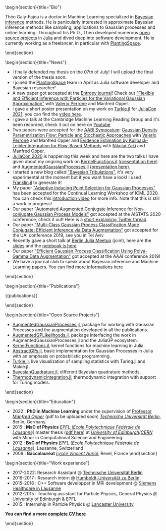 \begin{section}{title="Bio"}

Théo Galy-Fajou is a doctor in Machine Learning specialized in [Bayesian inference](https://en.wikipedia.org/wiki/Bayesian_inference) methods.
He is particularly interested in approximate Bayesian inference methods like sampling, applications to Gaussian processes and online learning.
Throughout his Ph.D., Théo developed numerous [open source projects](#open_source_projects) in [Julia](https://julialang.org) and dived deep into software development.
He is currently working as a freelancer, in particular with [PlantingSpace](https://planting.space).

\end{section}

\begin{section}{title="News"}

- I finally defended my thesis on the 07th of July! I will upload the final version of the thesis soon.
- I joined the [PlantingSpace](https://planting.space) team in April as Julia software developer and Bayesian researcher!
- A new paper got accepted at the [Entropy journal](https://www.mdpi.com/journal/entropy)! Check out ["Flexible and Efficient Inference with Particles for the Variational Gaussian Approximation"](https://www.mdpi.com/1099-4300/23/8/990) with [Valerio Perrone](https://sites.google.com/view/valerioperrone/) and Manfred Opper.
- I gave a short poster presentation on my work on [Turkie.jl](https://github.com/theogf/Turkie.jl) for [JuliaCon 2021](https://juliacon.org/2021/), you can find the [video here](https://www.youtube.com/watch?v=Tu9GRus7-FM).
- I gave a talk at the Cambridge Machine Learning Reading Group and it's been recorded, check it out on here on [Youtube](https://www.youtube.com/watch?v=PtQGSFyzi6A)
- Two papers were accepted for the [AABI Symposium](http://approximateinference.org/): [Gaussian Density Parametrization Flow: Particle and Stochastic Approaches](https://openreview.net/forum?id=LclKtSfmf9I) with [Valerio Perrone](https://sites.google.com/view/valerioperrone/) and Manfred Opper and [Evidence Estimation by Kullback-Leibler Integration for Flow-Based Methods](https://openreview.net/forum?id=LclKtSfmf9I) with [Nikolai Zaki](https://www.sfb1294.de/nikolai-zaki) and Manfred Opper.
- [JuliaCon 2020](https://live.juliacon.org/) is happening this week and here are the two talks I have given about my ongoing work on [KernelFunctions.jl](https://github.com/JuliaGaussianProcesses/KernelFunctions.jl) [(presentation here)](https://www.youtube.com/watch?v=0fKGICZrk3w&t=1s) and [AugmentedGaussianProcesses.jl](https://github.com/theogf/AugmentedGaussianProcesses.jl) [(presentation here)](https://www.youtube.com/watch?v=MLDijVso6Vk&t=1s).
- I started a new blog called ["Bayesian Tribulations"](./bayesiantribulations), it's very experimental at the moment but if you want have a look! I used [Franklin.jl](https://github.com/tlienart/Franklin.jl) to generate it!
- My paper ["Adaptive Inducing Point Selection for Gaussian Processes"](https://arxiv.org/abs/2107.10066) has been accepted for the Continual Learning Workshop of ICML 2020. You can check this [introduction video](https://youtu.be/aR_viPWNv1U) for more info. Note that this is still a work in progress!
- Our paper ["Automated Augmented Conjugate Inference for Non-conjugate Gaussian Process Models"](https://arxiv.org/abs/2002.11451) got accepted at the AISTATS 2020 conference, check it out! Here is a [short explaining Twitter thread](https://twitter.com/theo_gf/status/1233082060430020609). 
- Our paper ["Multi-Class Gaussian Process Classification Made Conjugate: Efficient Inference via Data Augmentation"](https://arxiv.org/abs/1905.09670) got accepted for the UAI conference 2019, see you in Tel Aviv
- Recently gave a short talk at [Berlin Julia Meetup](https://julia-users-berlin.github.io/) (join!), here are the [slides](https://docs.google.com/presentation/d/1c5DZlq0rZUyELFPgI4bl0Lw7uUAuDLTHsCE7u-jkZG0/edit?usp=sharing) and the [notebook is here](files/presentation_julia_meetup.ipynb)
- Our paper ["Efficient Gaussian Process Classification Using Polya-Gamma Data Augmentation"](https://arxiv.org/abs/1802.06383) got accepted at the AAAI conference 2019!
- We have a journal club to speak about Bayesian inference and Machine Learning papers. You can find [more informations here](./journalclub)

\end{section}

\begin{section}{title="Publications"}

{{publications}}

\end{section}

\begin{section}{title="Open Source Projects"}

- [AugmentedGaussianProcesses.jl](https://github.com/theogf/AugmentedGaussianProcesses.jl), package for working with Gaussian Processes and the augmentation developed in all the publications.
- [AugmentedGPLikelihoods.jl](https://github.com/JuliaGaussianProcesses/AugmentedGPLikelihoods.jl), package interfacing the work in AugmentedGaussianProcesses.jl and the JuliaGP ecosystem.
- [KernelFunctions.jl](https://github.com/JuliaGaussianProcesses/KernelFunctions.jl), kernel functions for machine learning in Julia.
- [AbstractGPs.jl](https://github.com/JuliaGaussianProcesses/AbstractGPs.jl), basic implementation for Gaussian Processes in Julia with an emphasis on probabilistic programming.
- [Turkie.jl](https://github.com/theogf/Turkie.jl), live visualization of sampling statistics with Turing.jl and Makie.jl.
- [BayesianQuadrature.jl](https://github.com/theogf/BayesianQuadrature.jl), different Bayesian quadrature methods.
- [ThermodynamicIntegration.jl](https://github.com/theogf/ThermodynamicIntegration.jl), thermodynamic integration with support for Turing models.

\end{section}

\begin{section}{title="Education"}

- 2022 : **PhD in Machine Learning** under the supervision of [Professor _Manfred Opper_](https://www.ki.tu-berlin.de/menue/team/pr_dr_manfred_opper/forschungsgebiete/parameter/en/) (pdf to be uploaded soon) [_Technische Universität Berlin_](https://www.tu.berlin/), Berlin, Germany.
- 2015 : **MsC of Physics** [_EPFL (École Polytechnique Fédérale de Lausanne)_](https://epfl.ch/) master thesis ([pdf here](https://cds.cern.ch/record/2130608/files/CERN-THESIS-2015-288.pdf)) at [_University of Edinburgh_](https://www.ed.ac.uk/)/[_CERN_](https://home.cern/) with Minor in Computational Science and Engineering.
- 2012 : **BsC of Physics** [_EPFL (École Polytechnique Fédérale de Lausanne)_](https://epfl.ch/), Lausanne, Switzerland
- 2009 : **Baccalauréat** [_Lycée Vincent Auriol_](https://vincent-auriol.mon-ent-occitanie.fr/), Revel, France
\end{section}

\begin{section}{title="Work experience"}

- 2017-2022: Research Assistant @ [Technische Universität Berlin](https://tu.berlin)
- 2016-2017 : Research intern @ [Humboldt-Universität zu Berlin](https://www.hu-berlin.de/en)
- 2015-2016 : C++ Software developper in MRI development @ [Siemens Healthcare in Lausanne](https://www.siemens-healthineers.com/de-ch)
- 2012-2015 : Teaching assistant for Particle Physics, General Physics @ [University of Edinburgh](https://www.ed.ac.uk/) & [EPFL](https://www.epfl.ch/en/)
- 2015 : Internship in Particle Physics @ [Lancaster University](https://www.lancaster.ac.uk/)

**You can find a more [complete CV here](assets/files/CV_GalyFajou.pdf)**

\end{section}
